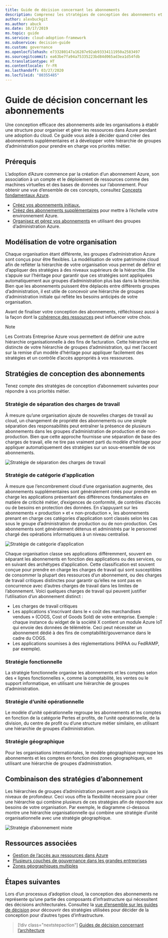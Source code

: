 ```yaml
---
title: Guide de décision concernant les abonnements
description: Comprenez les stratégies de conception des abonnements et la hiérarchie des groupes d’administration pour organiser vos ressources Azure.
author: alexbuckgit
ms.author: abuck
ms.date: 10/17/2019
ms.topic: guide
ms.service: cloud-adoption-framework
ms.subservice: decision-guide
ms.custom: governance
ms.openlocfilehash: e733280147a16287e92ab93334111950a2583497
ms.sourcegitcommit: ea63be7fa94a75335223bd84d065ad3ea1d54fdb
ms.translationtype: HT
ms.contentlocale: fr-FR
ms.lasthandoff: 03/27/2020
ms.locfileid: "80355485"
---
```

# <a name="subscription-decision-guide"></a>Guide de décision concernant les abonnements

Une conception efficace des abonnements aide les organisations à établir une structure pour organiser et gérer les ressources dans Azure pendant une adoption du cloud. Ce guide vous aide à décider quand créer des abonnements supplémentaires et à développer votre hiérarchie de groupes d’administration pour prendre en charge vos priorités métier.

## <a name="prerequisites"></a>Prérequis

L’adoption d’Azure commence par la création d’un abonnement Azure, son association à un compte et le déploiement de ressources comme des machines virtuelles et des bases de données sur l’abonnement. Pour obtenir une vue d’ensemble de ces concepts, consultez [Concepts fondamentaux Azure](../../ready/considerations/fundamental-concepts.md).

- [Créez vos abonnements initiaux.](../../ready/azure-best-practices/initial-subscriptions.md)
- [Créez des abonnements supplémentaires](../../ready/azure-best-practices/scale-subscriptions.md) pour mettre à l’échelle votre environnement Azure.
- [Organisez et gérez vos abonnements](../../ready/azure-best-practices/organize-subscriptions.md) en utilisant des groupes d’administration Azure.

## <a name="modeling-your-organization"></a>Modélisation de votre organisation

Chaque organisation étant différente, les groupes d’administration Azure sont conçus pour être flexibles. La modélisation de votre patrimoine cloud afin de refléter la hiérarchie de votre organisation vous permet de définir et d’appliquer des stratégies à des niveaux supérieurs de la hiérarchie. Elle s’appuie sur l’héritage pour garantir que ces stratégies sont appliquées automatiquement aux groupes d’administration plus bas dans la hiérarchie. Bien que les abonnements puissent être déplacés entre différents groupes d’administration, il est utile de concevoir une hiérarchie de groupes d’administration initiale qui reflète les besoins anticipés de votre organisation.

Avant de finaliser votre conception des abonnements, réfléchissez aussi à la façon dont la [cohérence des ressources](../resource-consistency/index.md) peut influencer votre choix.

> [!NOTE]
> Les Contrats Entreprise Azure vous permettent de définir une autre hiérarchie organisationnelle à des fins de facturation. Cette hiérarchie est distincte de votre hiérarchie de groupes d’administration, qui met l’accent sur la remise d’un modèle d’héritage pour appliquer facilement des stratégies et un contrôle d’accès appropriés à vos ressources.

## <a name="subscription-design-strategies"></a>Stratégies de conception des abonnements

Tenez compte des stratégies de conception d’abonnement suivantes pour répondre à vos priorités métier.

### <a name="workload-separation-strategy"></a>Stratégie de séparation des charges de travail

À mesure qu’une organisation ajoute de nouvelles charges de travail au cloud, un changement de propriété des abonnements ou une simple séparation des responsabilités peut entraîner la présence de plusieurs abonnements dans les groupes d’administration de production et de non-production. Bien que cette approche fournisse une séparation de base des charges de travail, elle ne tire pas vraiment parti du modèle d’héritage pour appliquer automatiquement des stratégies sur un sous-ensemble de vos abonnements.

![Stratégie de séparation des charges de travail](../../_images/ready/management-group-hierarchy-v2.png)

### <a name="application-category-strategy"></a>Stratégie de catégorie d’application

À mesure que l’encombrement cloud d’une organisation augmente, des abonnements supplémentaires sont généralement créés pour prendre en charge les applications présentant des différences fondamentales en matière de criticité métier, d’exigences de conformité, de contrôles d’accès ou de besoins en protection des données. En s’appuyant sur les abonnements « production » et « non-production », les abonnements prenant en charge ces catégories d’application sont classés selon les cas sous le groupe d’administration de production ou de non-production. Ces abonnements sont généralement détenus et administrés par le personnel chargé des opérations informatiques à un niveau centralisé.

![Stratégie de catégorie d’application](../../_images/infra-subscriptions/application.png)

Chaque organisation classe ses applications différemment, souvent en séparant les abonnements en fonction des applications ou des services, ou en suivant des archétypes d’application. Cette classification est souvent conçue pour prendre en charge les charges de travail qui sont susceptibles de consommer la plupart des ressources d’un abonnement, ou des charges de travail critiques distinctes pour garantir qu’elles ne sont pas en concurrence avec d’autres charges de travail dans les limites de l’abonnement. Voici quelques charges de travail qui peuvent justifier l’utilisation d’un abonnement distinct :

- Les charges de travail critiques
- Les applications s’inscrivant dans le « coût des marchandises vendues » (COGS, Cost of Goods Sold) de votre entreprise. Exemple : chaque instance du widget de la société X contient un module Azure IoT qui envoie des données de télémétrie. Ceci peut nécessiter un abonnement dédié à des fins de comptabilité/gouvernance dans le cadre du COGS.
- Les applications soumises à des réglementations (HIPAA ou FedRAMP, par exemple).

### <a name="functional-strategy"></a>Stratégie fonctionnelle

La stratégie fonctionnelle organise les abonnements et les comptes selon des « lignes fonctionnelles », comme la comptabilité, les ventes ou le support informatique, en utilisant une hiérarchie de groupes d’administration.

### <a name="business-unit-strategy"></a>Stratégie d’unité opérationnelle

Le modèle d’unité opérationnelle regroupe les abonnements et les comptes en fonction de la catégorie Pertes et profits, de l’unité opérationnelle, de la division, du centre de profit ou d’une structure métier similaire, en utilisant une hiérarchie de groupes d’administration.

### <a name="geographic-strategy"></a>Stratégie géographique

Pour les organisations internationales, le modèle géographique regroupe les abonnements et les comptes en fonction des zones géographiques, en utilisant une hiérarchie de groupes d’administration.

## <a name="mixing-subscription-strategies"></a>Combinaison des stratégies d’abonnement

Les hiérarchies de groupes d’administration peuvent avoir jusqu’à six niveaux de profondeur. Ceci vous offre la flexibilité nécessaire pour créer une hiérarchie qui combine plusieurs de ces stratégies afin de répondre aux besoins de votre organisation. Par exemple, le diagramme ci-dessous montre une hiérarchie organisationnelle qui combine une stratégie d’unité organisationnelle avec une stratégie géographique.

![Stratégie d’abonnement mixte](../../_images/infra-subscriptions/mixed.png)

## <a name="related-resources"></a>Ressources associées

- [Gestion de l’accès aux ressources dans Azure](../../govern/resource-consistency/resource-access-management.md)
- [Plusieurs couches de gouvernance dans les grandes entreprises](../../govern/guides/complex/multiple-layers-of-governance.md)
- [Zones géographiques multiples](../../migrate/azure-best-practices/multiple-regions.md)

## <a name="next-steps"></a>Étapes suivantes

Lors d’un processus d’adoption cloud, la conception des abonnements ne représente qu’une partie des composants d’infrastructure qui nécessitent des décisions architecturales. Consultez la [vue d’ensemble sur les guides de décision](../index.md) pour découvrir des stratégies utilisées pour décider de la conception pour d’autres types d’infrastructure.

> [!div class="nextstepaction"]
> [Guides de décision concernant l’architecture](../index.md)
